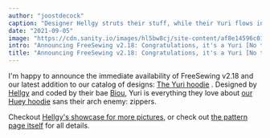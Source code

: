 ```yaml
---
author: "joostdecock"
caption: "Designer Hellgy struts their stuff, while their Yuri flows in a summer breeze"
date: "2021-09-05"
image: "https://cdn.sanity.io/images/hl5bw8cj/site-content/af8e14596c0112734fb14e4a838853fb9dc0ac8a-1899x1266.jpg"
intro: "Announcing FreeSewing v2.18: Congratulations, it's a Yuri [No traducido]"
title: "Announcing FreeSewing v2.18: Congratulations, it's a Yuri [No traducido]"
---
```


I'm happy to announce the immediate availability of FreeSewing v2.18 and our latest addition to our catalog of designs: [The Yuri hoodie](/designs/yuri/) . 
Designed by [Hellgy](https://twitter.com/hellgy) and coded by their bae [Biou](https://github.com/biou/), Yuri is everything they love about [our Huey hoodie](/designs/huey/) sans their arch enemy: zippers.

Checkout [Hellgy's showcase for more pictures](/showcase/yuri-by-its-designer), or check out [the pattern page itself](/designs/yuri/) for all details.

